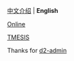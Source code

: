 [中文介绍](https://github.com/KaiyouHu/TMESIS/blob/master/docs/README.zh.md) | **English**

[Online](https://kaiyouhu.github.io/TMESIS/dist/)

[TMESIS](https://github.com/KaiyouHu/TMESIS)

Thanks for [d2-admin](https://github.com/d2-projects/d2-admin)
